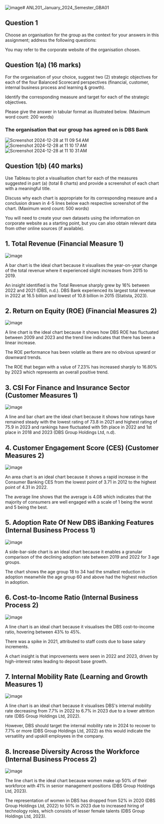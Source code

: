 ![image](https://github.com/user-attachments/assets/9e0b4adf-dcdc-408d-84ae-5e3aac2afd0f)# ANL201_January_2024_Semester_GBA01

## Question 1

Choose an organisation for the group as the context for your answers in this assignment; address the following questions:

You may refer to the corporate website of the organisation chosen.

## Question 1(a) (16 marks)

For the organisation of your choice, suggest two (2) strategic objectives for each of the four Balanced Scorecard perspectives (financial, customer, internal business process and learning & growth). 

Identify the corresponding measure and target for each of the strategic objectives. 

Please give the answer in tabular format as illustrated below. (Maximum word count: 200 words)

### The organisation that our group has agreed on is DBS Bank

![Screenshot 2024-12-28 at 11 09 54 AM](https://github.com/user-attachments/assets/c7d30f58-277c-4529-b240-509fe8729196)
![Screenshot 2024-12-28 at 11 10 17 AM](https://github.com/user-attachments/assets/87023ea4-3207-466c-9222-5c4d2c6a4520)
![Screenshot 2024-12-28 at 11 10 31 AM](https://github.com/user-attachments/assets/b871c815-7657-4f8b-8425-aa1940e87180)

## Question 1(b) (40 marks)

Use Tableau to plot a visualisation chart for each of the measures suggested in part (a) (total 8 charts) and provide a screenshot of each chart with a meaningful title. 

Discuss why each chart is appropriate for its corresponding measure and a conclusion drawn in 4-5 lines below each respective screenshot of the chart. (Maximum word count: 500 words)

You will need to create your own datasets using the information on corporate website as a starting point, but you can also obtain relevant data from other online sources (if available).

## 1. Total Revenue (Financial Measure 1)
![image](https://github.com/user-attachments/assets/7166405a-07f8-4e2a-a09d-3ddefabb0bc3)

A bar chart is the ideal chart because it visualises the year-on-year change of the total revenue where it experienced slight increases from 2015 to 2019. 

An insight identified is the Total Revenue sharply grew by 16% between 2022 and 2021 (DBS, n.d.). DBS Bank experienced its largest total revenue in 2022 at 16.5 billion and lowest of 10.8 billion in 2015 (Statista, 2023).

## 2. Return on Equity (ROE) (Financial Measures 2)

![image](https://github.com/user-attachments/assets/972b27cc-fc3c-40a4-a675-d22619dd49d4)

A line chart is the ideal chart because it shows how DBS ROE has fluctuated between 2009 and 2023 and the trend line indicates that there has been a linear increase. 

The ROE performance has been volatile as there are no obvious upward or downward trends. 

The ROE that began with a value of 7.23% has increased sharply to 16.80% by 2023 which represents an overall positive trend.

## 3. CSI For Finance and Insurance Sector (Customer Measures 1)

![image](https://github.com/user-attachments/assets/4f6463c4-91b4-48c6-b28f-501b720cb987)

A line and bar chart are the ideal chart because it shows how ratings have remained steady with the lowest rating of 73.8 in 2021 and highest rating of 75.9 in 2023 and rankings have fluctuated with 5th place in 2022 and 1st place in 2018 and 2023 (DBS Group Holdings Ltd, n.d).

## 4. Customer Engagement Score (CES) (Customer Measures 2)

![image](https://github.com/user-attachments/assets/481c05f5-3297-44a0-8d13-e60f8c659b3a)

An area chart is an ideal chart because it shows a rapid increase in the Consumer Banking CES from the lowest point of 3.71 in 2012 to the highest point of 4.31 in 2022. 

The average line shows that the average is 4.08 which indicates that the majority of consumers are well engaged with a scale of 1 being the worst and 5 being the best.

## 5. Adoption Rate Of New DBS iBanking Features (Internal Business Process 1)

![image](https://github.com/user-attachments/assets/c960455d-865f-41ae-b6a2-5cf536eea1fe)

A side-bar-side chart is an ideal chart because it enables a granular comparison of the declining adoption rate between 2019 and 2022 for 3 age groups. 

The chart shows the age group 18 to 34 had the smallest reduction in adoption meanwhile the age group 60 and above had the highest reduction in adoption.

## 6. Cost-to-Income Ratio (Internal Business Process 2)

![image](https://github.com/user-attachments/assets/f7f61bab-c699-4aaf-a94a-88049349d199)

A line chart is an ideal chart because it visualises the DBS cost-to-income ratio, hovering between 43% to 45%. 

There was a spike in 2021, attributed to staff costs due to base salary increments. 

A chart insight is that improvements were seen in 2022 and 2023, driven by high-interest rates leading to deposit base growth.

## 7. Internal Mobility Rate (Learning and Growth Measures 1)

![image](https://github.com/user-attachments/assets/497dacbf-0081-46d3-96db-14a5ad57e2b6)

A line chart is an ideal chart because it visualises DBS's internal mobility rate decreasing from 7.7% in 2022 to 6.7% in 2023 due to a lower attrition rate (DBS Group Holdings Ltd, 2022). 

However, DBS should target the internal mobility rate in 2024 to recover to 7.7% or more (DBS Group Holdings Ltd, 2022) as this would indicate the versatility and upskill employees in the company.

## 8. Increase Diversity Across the Workforce (Internal Business Process 2)

![image](https://github.com/user-attachments/assets/97ea9603-189b-4aa6-ad09-606778dd803e)

The line chart is the ideal chart because women make up 50% of their workforce with 41% in senior management positions (DBS Group Holdings Ltd, 2023). 

The representation of women in DBS has dropped from 52% in 2020 (DBS Group Holdings Ltd, 2022) to 50% in 2023 due to increased hiring of technology roles, which consists of lesser female talents (DBS Group Holdings Ltd, 2023).




